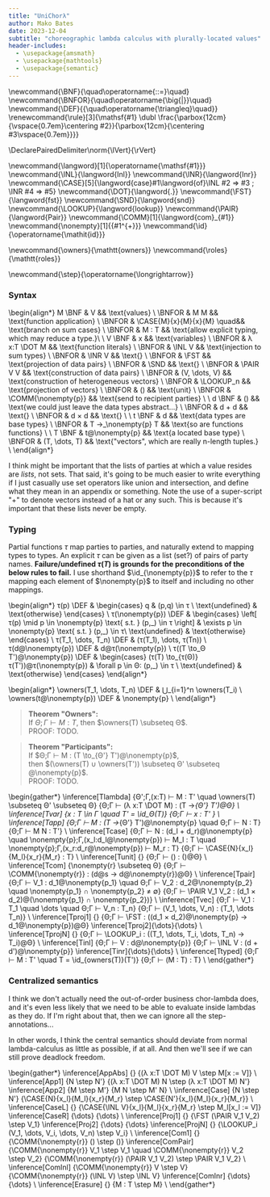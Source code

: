 ```yaml
---
title: "UniChorλ"
author: Mako Bates
date: 2023-12-04
subtitle: "choreographic lambda calculus with plurally-located values"
header-includes:
  - \usepackage{amsmath}
  - \usepackage{mathtools}
  - \usepackage{semantic}
---
```

\newcommand{\BNF}{\quad\operatorname{::=}\quad}
\newcommand{\BNFOR}{\quad\operatorname{\big{|}}\quad}
\newcommand{\DEF}{{\quad\operatorname{\triangleq}\quad}}
\renewcommand{\rule}[3]{\mathsf{#1} \dubl \frac{\parbox{12cm}{\vspace{0.7em}\centering #2}}{\parbox{12cm}{\centering #3\vspace{0.7em}}}}

\DeclarePairedDelimiter\norm{\lVert}{\rVert}

\newcommand{\langword}[1]{\operatorname{\mathsf{#1}}}
\newcommand{\INL}{\langword{Inl}}
\newcommand{\INR}{\langword{Inr}}
\newcommand{\CASE}[5]{\langword{case}#1\langword{of}\INL #2 ⇒ #3 ; \INR #4 ⇒ #5}
\newcommand{\DOT}{\langword{.}}
\newcommand{\FST}{\langword{fst}}
\newcommand{\SND}{\langword{snd}}
\newcommand{\LOOKUP}{\langword{lookup}}
\newcommand{\PAIR}{\langword{Pair}}
\newcommand{\COMM}[1]{\langword{com}_{#1}}
\newcommand{\nonempty}[1]{{#1^{+}}}
\newcommand{\id}{\operatorname{\mathit{id}}}

\newcommand{\owners}{\mathtt{owners}}
\newcommand{\roles}{\mathtt{roles}}

\newcommand{\step}{\operatorname{\longrightarrow}}

### Syntax

\begin{align*}
M  \BNF   &  V                       && \text{values}          \\
   \BNFOR &  M M                     && \text{function application}          \\
   \BNFOR &  \CASE{M}{x}{M}{x}{M}    \quad&& \text{branch on sum cases}          \\
   \BNFOR &  M : T                   && \text{allow explicit typing, which may reduce a type.}\\
                                            \\
V  \BNF   &  x                       && \text{variables}          \\
   \BNFOR &  λ x:T \DOT M            && \text{function literals}          \\
   \BNFOR &  \INL V                  && \text{injection to sum types}           \\
   \BNFOR &  \INR V                  && \text{}           \\
   \BNFOR &  \FST                    && \text{projection of data pairs}           \\
   \BNFOR &  \SND                    && \text{}           \\
   \BNFOR &  \PAIR V V               && \text{construction of data pairs}           \\
   \BNFOR &  (V, \dots, V)           && \text{construction of heterogeneous vectors}           \\
   \BNFOR &  \LOOKUP_n               && \text{projection of vectors}           \\
   \BNFOR &  ()                      && \text{unit}          \\
   \BNFOR &  \COMM{\nonempty{p}}     && \text{send to recipient parties}            \\
                                            \\
d  \BNF   &  ()                      && \text{we could just leave the data types abstract...}           \\
   \BNFOR &  d + d                   && \text{}           \\
   \BNFOR &  d × d                   && \text{}           \\
                                            \\
t  \BNF   &  d                       && \text{data types are base types}            \\
   \BNFOR &  T →_\nonempty{p} T      && \text{so are functions functions}         \\
   \\
T  \BNF   &  t@\nonempty{p}          && \text{a located base type}             \\
   \BNFOR &  (T, \dots, T)           && \text{"vectors", which are really n-length tuples.}  \\
\end{align*}



I think might be important that the lists of parties at which a value resides
are _lists_, not sets.
That said, it's going to be much easier to write everything if I just casually
use set operators
like union and intersection, and define what they mean in an appendix or something.
Note the use of a super-script "+" to denote vectors instead of a hat or any such.
This is because it's important that these lists never be empty.



### Typing

Partial functions $τ$ map parties to parties,
and naturally extend to mapping types to types.
An explicit $τ$ can be given as a list (set?) of pairs of party names.
**Failure/undefined $τ(T)$ is grounds for the preconditions of the below rules to fail.**
I use shorthand $\id_{\nonempty{p}}$ to refer to the $τ$ mapping each element of $\nonempty{p}$
to itself and including no other mappings.

\begin{align*}
τ(p) \DEF & \begin{cases}
             q                & (p,q) \in τ \\
             \text{undefined} & \text{otherwise}
             \end{cases} \\
τ(\nonempty{p}) \DEF & \begin{cases}
                       \left[ τ(p) \mid p \in \nonempty{p} \text{ s.t. } (p,\_) \in τ \right]
                         & \exists p \in \nonempty{p} \text{ s.t. } (p,\_) \in τ\\
                       \text{undefined}    & \text{otherwise}
                       \end{cases} \\
τ(T_1, \dots, T_n) \DEF & (τ(T_1), \dots, τ(Tn))  \\
τ(d@\nonempty{p}) \DEF & d@τ(\nonempty{p}) \\
τ((T \to_Θ T')@\nonempty{p}) \DEF & \begin{cases}
                                    (τ(T) \to_{τ(Θ)} τ(T'))@τ(\nonempty{p})
                                      & \forall p \in Θ: (p,\_) \in τ  \\
                                    \text{undefined}    & \text{otherwise}
                                    \end{cases}
\end{align*}

\begin{align*}
\owners(T_1, \dots, T_n) \DEF & ⋃_{i=1}^n \owners(T_i) \\
\owners(t@\nonempty{p}) \DEF & \nonempty{p} \\
\end{align*}

> **Theorem "Owners":**  
> If $Θ;Γ ⊢ M : T$, then $\owners(T) \subseteq Θ$.  
> PROOF: TODO.

> **Theorem "Participants":**  
> If $Θ;Γ ⊢ M : (T \to_{Θ'} T')@\nonempty{p}$,  
> then $(\owners(T) ∪ \owners(T')) \subseteq Θ' \subseteq @\nonempty{p}$.  
> PROOF: TODO.

\begin{gather*}
\inference[Tlambda]
          {Θ';Γ,(x:T) ⊢ M : T' \quad \owners(T) \subseteq Θ' \subseteq Θ}
          {Θ;Γ ⊢ (λ x:T \DOT M) : (T →_{Θ'} T')@Θ}
          \\
\inference[Tvar]
          {x : T \in Γ \quad T' = \id_Θ(T)}
          {Θ;Γ ⊢ x : T' }
          \\
\inference[Tapp]
          {Θ;Γ ⊢ M : (T →_{Θ'} T')@\nonempty{p} \quad
           Θ;Γ ⊢ N : T}
          {Θ;Γ ⊢ M N : T'}
          \\
\inference[Tcase]
          {Θ;Γ ⊢ N : (d_l + d_r)@\nonempty{p} \quad
           \nonempty{p};Γ,(x_l:d_l@\nonempty{p}) ⊢ M_l : T \quad
           \nonempty{p};Γ,(x_r:d_r@\nonempty{p}) ⊢ M_r : T}
          {Θ;Γ ⊢ \CASE{N}{x_l}{M_l}{x_r}{M_r} : T}
          \\
\inference[Tunit]
          {}
          {Θ;Γ ⊢ () : ()@Θ}
          \\
\inference[Tcom]
          {\nonempty{r} \subseteq Θ}
          {Θ;Γ ⊢ \COMM{\nonempty{r}} : (d@s → d@\nonempty{r})@Θ}
          \\
\inference[Tpair]
          {Θ;Γ ⊢ V_1 : d_1@\nonempty{p_1} \quad
           Θ;Γ ⊢ V_2 : d_2@\nonempty{p_2} \quad
           \nonempty{p_1} ∩ \nonempty{p_2} ≠ ∅}
          {Θ;Γ ⊢ \PAIR V_1 V_2 : (d_1 × d_2)@(\nonempty{p_1} ∩ \nonempty{p_2})}
          \\
\inference[Tvec]
          {Θ;Γ ⊢ V_1 : T_1 \quad \dots \quad Θ;Γ ⊢ V_n : T_n}
          {Θ;Γ ⊢ (V_1, \dots, V_n) : (T_1, \dots T_n)}
          \\
\inference[Tproj1]
          {}
          {Θ;Γ ⊢ \FST : ((d_1 × d_2)@\nonempty{p} → d_1@\nonempty{p})@Θ}
\inference[Tproj2]{\dots}{\dots}
          \\
\inference[TprojN]
          {}
          {Θ;Γ ⊢ \LOOKUP_i : ((T_1, \dots, T_i, \dots, T_n) → T_i)@Θ}
          \\
\inference[Tinl]
          {Θ;Γ ⊢ V : d@\nonempty{p}}
          {Θ;Γ ⊢ \INL V : (d + d')@\nonempty{p}}
\inference[Tinr]{\dots}{\dots}
          \\
\inference[Ttyped]
          {Θ;Γ ⊢ M : T' \quad T = \id_{owners(T)}(T')}
          {Θ;Γ ⊢ (M : T) : T}
          \\
\end{gather*}




### Centralized semantics

I think we don't actually need the out-of-order business chor-lambda does,
and it's even less likely that we need to be able to evaluate inside lambdas as they do.
If I'm right about that, then we can ignore all the step-annotations...

In other words, I think the central semantics should deviate from normal lambda-calculus
as little as possible, if at all.
And then we'll see if we can still prove deadlock freedom.

\begin{gather*}
\inference[AppAbs]
          {}
          {(λ x:T \DOT M) V \step M[x := V]}
          \\
\inference[App1]
          {N \step N'}
          {(λ x:T \DOT M) N \step (λ x:T \DOT M) N'}
\inference[App2]
          {M \step M'}
          {M N \step M' N}
          \\
\inference[Case]
          {N \step N'}
          {\CASE{N}{x_l}{M_l}{x_r}{M_r} \step \CASE{N'}{x_l}{M_l}{x_r}{M_r}}
          \\
\inference[CaseL]
          {}
          {\CASE{\INL V}{x_l}{M_l}{x_r}{M_r} \step M_l[x_l := V]}
\inference[CaseR]
          {\dots}
          {\dots}
          \\
\inference[Proj1]
          {}
          {\FST (\PAIR V_1 V_2) \step V_1}
\inference[Proj2]
          {\dots}
          {\dots}
\inference[ProjN]
          {}
          {\LOOKUP_i (V_1, \dots, V_i, \dots, V_n) \step V_i}
          \\
\inference[Com1]
          {}
          {\COMM{\nonempty{r}} () \step ()}
\inference[ComPair]
          {\COMM{\nonempty{r}} V_1 \step V_1 \quad \COMM{\nonempty{r}} V_2 \step V_2}
          {\COMM{\nonempty{r}} (\PAIR V_1 V_2) \step \PAIR V_1 V_2}
          \\
\inference[ComInl]
          {\COMM{\nonempty{r}} V \step V}
          {\COMM{\nonempty{r}} (\INL V) \step \INL V}
\inference[ComInr]
          {\dots}
          {\dots}
          \\
\inference[Erasure]
          {}
          {M : T \step M}
          \\
\end{gather*}


